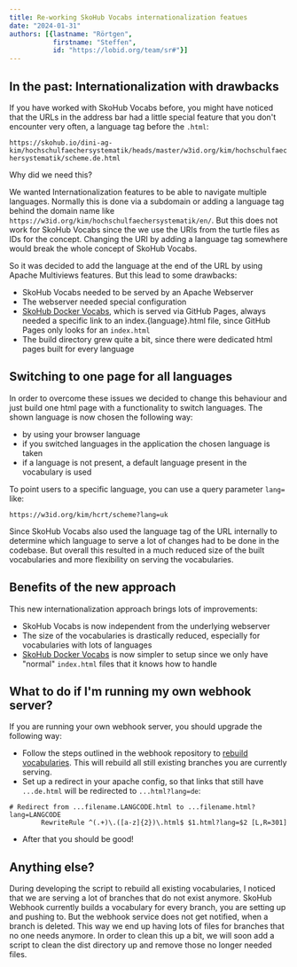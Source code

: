 ```yaml
---
title: Re-working SkoHub Vocabs internationalization featues
date: "2024-01-31"
authors: [{lastname: "Rörtgen",
           firstname: "Steffen",
           id: "https://lobid.org/team/sr#"}]
---
```


## In the past: Internationalization with drawbacks

If you have worked with SkoHub Vocabs before, you might have noticed that the URLs in the address bar had a little special feature that you don't encounter very often, a language tag before the `.html`:

`https://skohub.io/dini-ag-kim/hochschulfaechersystematik/heads/master/w3id.org/kim/hochschulfaechersystematik/scheme.de.html`

Why did we need this?

We wanted Internationalization features to be able to navigate multiple languages.
Normally this is done via a subdomain or adding a language tag behind the domain name like `https://w3id.org/kim/hochschulfaechersystematik/en/`.
But this does not work for SkoHub Vocabs since the we use the URIs from the turtle files as IDs for the concept.
Changing the URI by adding a language tag somewhere would break the whole concept of SkoHub Vocabs.

So it was decided to add the language at the end of the URL by using Apache Multiviews features.
But this lead to some drawbacks:

- SkoHub Vocabs needed to be served by an Apache Webserver
- The webserver needed special configuration
- [SkoHub Docker Vocabs](https://github.com/skohub-io/skohub-docker-vocabs), which is served via GitHub Pages, always needed a specific link to an index.{language}.html file, since GitHub Pages only looks for an `index.html`
- The build directory grew quite a bit, since there were dedicated html pages built for every language

## Switching to one page for all languages

In order to overcome these issues we decided to change this behaviour and just build one html page with a functionality to switch languages. The shown language is now chosen the following way:

- by using your browser language
- if you switched languages in the application the chosen language is taken
- if a language is not present, a default language present in the vocabulary is used

To point users to a specific language, you can use a query parameter `lang=` like:

`https://w3id.org/kim/hcrt/scheme?lang=uk`

Since SkoHub Vocabs also used the language tag of the URL internally to determine which language to serve a lot of changes had to be done in the codebase.
But overall this resulted in a much reduced size of the built vocabularies and more flexibility on serving the vocabularies.

## Benefits of the new approach

This new internationalization approach brings lots of improvements:

- SkoHub Vocabs is now independent from the underlying webserver
- The size of the vocabularies is drastically reduced, especially for vocabularies with lots of languages
- [SkoHub Docker Vocabs](https://github.com/skohub-io/skohub-docker-vocabs) is now simpler to setup since we only have "normal" `index.html` files that it knows how to handle

## What to do if I'm running my own webhook server?

If you are running your own webhook server, you should upgrade the following way:

- Follow the steps outlined in the webhook repository to [rebuild vocabularies](https://github.com/skohub-io/skohub-webhook#rebuilding-vocabularies). This will rebuild all still existing branches you are currently serving.
- Set up a redirect in your apache config, so that links that still have `...de.html` will be redirected to `...html?lang=de`:
```
# Redirect from ...filename.LANGCODE.html to ...filename.html?lang=LANGCODE
        RewriteRule ^(.+)\.([a-z]{2})\.html$ $1.html?lang=$2 [L,R=301]
```
- After that you should be good!

## Anything else?

During developing the script to rebuild all existing vocabularies, I noticed that we are serving a lot of branches that do not exist anymore.
SkoHub Webhook currently builds a vocabulary for every branch, you are setting up and pushing to.
But the webhook service does not get notified, when a branch is deleted.
This way we end up having lots of files for branches that no one needs anymore.
In order to clean this up a bit, we will soon add a script to clean the dist directory up and remove those no longer needed files.

